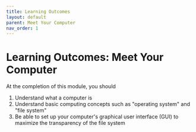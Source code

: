```yaml
---
title: Learning Outcomes
layout: default
parent: Meet Your Computer
nav_order: 1
---
```

# Learning Outcomes: Meet Your Computer

At the completion of this module, you should

1.  Understand what a computer is
2.  Understand basic computing concepts such as "operating system" and "file system"
3.  Be able to set up your computer's graphical user interface (GUI) to maximize the transparency of the file system